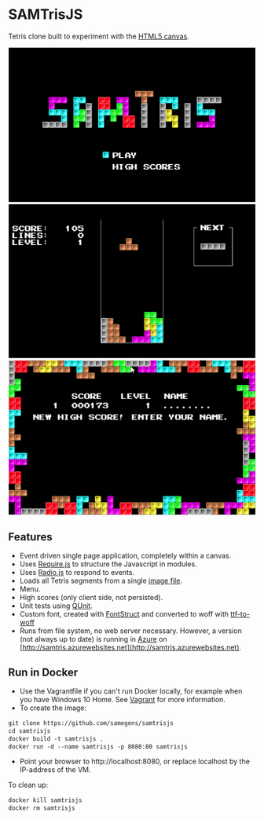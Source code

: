 # SAMTrisJS
Tetris clone built to experiment with the [HTML5 canvas](https://www.w3schools.com/html/html5_canvas.asp).

![samtris](https://github.com/samegens/samtrisjs/blob/master/screenshots/samtris.png?raw=true) ![game](https://github.com/samegens/samtrisjs/blob/master/screenshots/game.png?raw=true) ![highscore](https://github.com/samegens/samtrisjs/blob/master/screenshots/highscore.png?raw=true)

## Features

- Event driven single page application, completely within a canvas.
- Uses [Require.js](http://requirejs.org/) to structure the Javascript in modules.
- Uses [Radio.js](http://radio.uxder.com/) to respond to events.
- Loads all Tetris segments from a single [image file](https://github.com/samegens/samtrisjs/blob/master/img/blocks.png?raw=true).
- Menu.
- High scores (only client side, not persisted).
- Unit tests using [QUnit](https://qunitjs.com/).
- Custom font, created with [FontStruct](http://fontstruct.com/) and converted to woff with [ttf-to-woff](http://everythingfonts.com/ttf-to-woff)
- Runs from file system, no web server necessary. However, a version (not always up to date) is running in [Azure](https://azure.microsoft.com/) on [http://samtris.azurewebsites.net](http://samtris.azurewebsites.net).

## Run in Docker

- Use the Vagrantfile if you can't run Docker locally, for example when you have Windows 10 Home. See [Vagrant](https://www.vagrantup.com/) for more information.
- To create the image:
```
git clone https://github.com/samegens/samtrisjs
cd samtrisjs
docker build -t samtrisjs .
docker run -d --name samtrisjs -p 8080:80 samtrisjs
```
- Point your browser to http://localhost:8080, or replace localhost by the IP-address of the VM.

To clean up:
```
docker kill samtrisjs
docker rm samtrisjs
```
